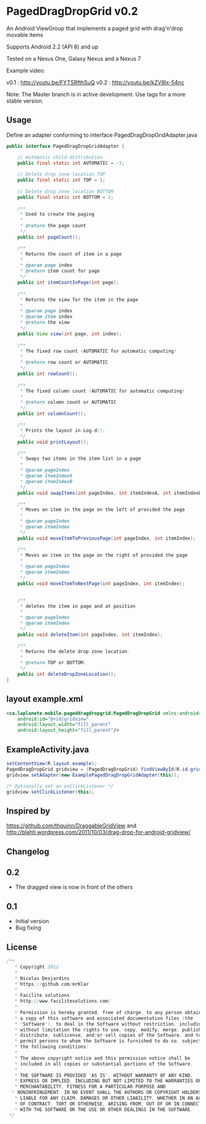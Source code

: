 PagedDragDropGrid v0.2
=================

An Android ViewGroup that implements a paged grid with drag'n'drop movable items

Supports Android 2.2 (API 8) and up

Tested on a Nexus One, Galaxy Nexus and a Nexus 7

Example video: 

v0.1 : http://youtu.be/FYTSRfthSuQ
v0.2 : http://youtu.be/kZV8lx-54nc


Note: The Master branch is in active development.  Use tags for a more stable version.


Usage
-----

Define an adapter conforming to interface PagedDragDropGridAdapter.java

```java
public interface PagedDragDropGridAdapter {

    // Automatic child distribution
	public final static int AUTOMATIC = -1; 
	
	// Delete drop zone location TOP
	public final static int TOP = 1;
	
	// Delete drop zone location BOTTOM
	public final static int BOTTOM = 2;
	
	/**
	 * Used to create the paging
	 * 
	 * @return the page count
	 */
	public int pageCount();

	/**
	 * Returns the count of item in a page
	 * 
	 * @param page index
	 * @return item count for page
	 */
	public int itemCountInPage(int page);
	
	/**
	 * Returns the view for the item in the page
	 * 
	 * @param page index
	 * @param item index
	 * @return the view 
	 */
	public View view(int page, int index);
	
	/**
	 * The fixed row count (AUTOMATIC for automatic computing)
	 * 
	 * @return row count or AUTOMATIC
	 */
	public int rowCount();
	
	/**
	 * The fixed column count (AUTOMATIC for automatic computing)
	 * 
	 * @return column count or AUTOMATIC
	 */
	public int columnCount();

	/**
	 * Prints the layout in Log.d();
	 */
	public void printLayout();

	/**
	 * Swaps two items in the item list in a page
	 * 
	 * @param pageIndex
	 * @param itemIndexA
	 * @param itemIndexB
	 */
	public void swapItems(int pageIndex, int itemIndexA, int itemIndexB);

	/**
	 * Moves an item in the page on the left of provided the page
	 * 
	 * @param pageIndex
	 * @param itemIndex
	 */
	public void moveItemToPreviousPage(int pageIndex, int itemIndex);

	/**
	 * Moves an item in the page on the right of provided the page
	 * 
	 * @param pageIndex
	 * @param itemIndex
	 */
	public void moveItemToNextPage(int pageIndex, int itemIndex);

	
	/**
	 * deletes the item in page and at position
	 * 
	 * @param pageIndex
	 * @param itemIndex
	 */
	public void deleteItem(int pageIndex, int itemIndex);

	/** 
	 * Returns the delete drop zone location.  
	 * 
	 * @return TOP or BOTTOM. 
	 */
    public int deleteDropZoneLocation();
}
```
	

layout example.xml
----------
```xml
<ca.laplanete.mobile.pageddragdropgrid.PagedDragDropGrid xmlns:android="http://schemas.android.com/apk/res/android"
    android:id="@+id/gridview"
    android:layout_width="fill_parent"
    android:layout_height="fill_parent"/>
```
    
    
ExampleActivity.java
-------------
```java
setContentView(R.layout.example);
PagedDragDropGrid gridview = (PagedDragDropGrid) findViewById(R.id.gridview);		
gridview.setAdapter(new ExamplePagedDragDropGridAdapter(this));

/* Optionally set an onClickListener */
gridview.setClickListener(this);
```

Inspired by
-----------

https://github.com/thquinn/DraggableGridView
and
http://blahti.wordpress.com/2011/10/03/drag-drop-for-android-gridview/

Changelog
---------

0.2
---

- The dragged view is now in front of the others

0.1
---

- Initial version
- Bug fixing

License
-------
```java
/**
   * Copyright 2012 
   * 
   * Nicolas Desjardins  
   * https://github.com/mrKlar
   * 
   * Facilite solutions
   * http://www.facilitesolutions.com/
   * 
   * Permission is hereby granted, free of charge, to any person obtaining
   * a copy of this software and associated documentation files (the
   * "Software"), to deal in the Software without restriction, including
   * without limitation the rights to use, copy, modify, merge, publish,
   * distribute, sublicense, and/or sell copies of the Software, and to
   * permit persons to whom the Software is furnished to do so, subject to
   * the following conditions:
   * 
   * The above copyright notice and this permission notice shall be
   * included in all copies or substantial portions of the Software.
   * 
   * THE SOFTWARE IS PROVIDED "AS IS", WITHOUT WARRANTY OF ANY KIND,
   * EXPRESS OR IMPLIED, INCLUDING BUT NOT LIMITED TO THE WARRANTIES OF
   * MERCHANTABILITY, FITNESS FOR A PARTICULAR PURPOSE AND
  * NONINFRINGEMENT. IN NO EVENT SHALL THE AUTHORS OR COPYRIGHT HOLDERS BE
   * LIABLE FOR ANY CLAIM, DAMAGES OR OTHER LIABILITY, WHETHER IN AN ACTION
   * OF CONTRACT, TORT OR OTHERWISE, ARISING FROM, OUT OF OR IN CONNECTION
   * WITH THE SOFTWARE OR THE USE OR OTHER DEALINGS IN THE SOFTWARE.
 */
```
